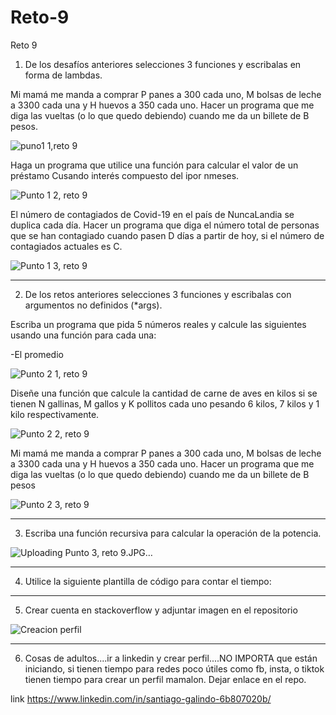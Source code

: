 # Reto-9
Reto 9

1) De los desafíos anteriores selecciones 3 funciones y escribalas en forma de lambdas.


Mi mamá me manda a comprar P panes a 300 cada uno, M bolsas de leche a 3300 cada una y H huevos a 350 cada uno. Hacer un programa que me diga las vueltas (o lo que quedo debiendo) cuando me da un billete de B pesos.

![puno1 1,reto 9](https://github.com/SantiagoGalindoHernandez19/Reto-9/assets/124641609/491856e9-65c9-457a-81db-164f0fc87536)

Haga un programa que utilice una función para calcular el valor de un préstamo Cusando interés compuesto del ipor nmeses.

![Punto 1 2, reto 9](https://github.com/SantiagoGalindoHernandez19/Reto-9/assets/124641609/42710b8a-0288-4875-9405-4aac195dd4a5)

El número de contagiados de Covid-19 en el país de NuncaLandia se duplica cada día. Hacer un programa que diga el número total de personas que se han contagiado cuando pasen D días a partir de hoy, si el número de contagiados actuales es C.

![Punto 1 3, reto 9](https://github.com/SantiagoGalindoHernandez19/Reto-9/assets/124641609/5755c7ea-77ad-4c70-b87d-eef41880fc82)


---

2) De los retos anteriores selecciones 3 funciones y escribalas con argumentos no definidos (*args).

Escriba un programa que pida 5 números reales y calcule las siguientes usando una función para cada una:

-El promedio

![Punto 2 1, reto 9](https://github.com/SantiagoGalindoHernandez19/Reto-9/assets/124641609/21e4b7a4-d060-4a07-89b5-ccd459ab0914)

Diseñe una función que calcule la cantidad de carne de aves en kilos si se tienen N gallinas, M gallos y K pollitos cada uno pesando 6 kilos, 7 kilos y 1 kilo respectivamente.

![Punto 2 2, reto 9](https://github.com/SantiagoGalindoHernandez19/Reto-9/assets/124641609/f3608ad9-d55a-412f-be3c-0e5e93a49a9e)

Mi mamá me manda a comprar P panes a 300 cada uno, M bolsas de leche a 3300 cada una y H huevos a 350 cada uno. Hacer un programa que me diga las vueltas (o lo que quedo debiendo) cuando me da un billete de B pesos

![Punto 2 3, reto 9](https://github.com/SantiagoGalindoHernandez19/Reto-9/assets/124641609/de1b995b-0db1-4d89-8e06-968786ed33a0)

---



3) Escriba una función recursiva para calcular la operación de la potencia.

![Uploading Punto 3, reto 9.JPG…]()


--- 

4) Utilice la siguiente plantilla de código para contar el tiempo:

---

5) Crear cuenta en stackoverflow y adjuntar imagen en el repositorio

![Creacion perfil](https://user-images.githubusercontent.com/124641609/235537778-99630dcd-650f-4c0f-88e1-48af62091385.JPG)

---

6)  Cosas de adultos....ir a linkedin y crear perfil....NO IMPORTA que están iniciando, si tienen tiempo para redes poco útiles como fb, insta, o tiktok tienen tiempo para crear un perfil mamalon. Dejar enlace en el repo.

link
https://www.linkedin.com/in/santiago-galindo-6b807020b/
